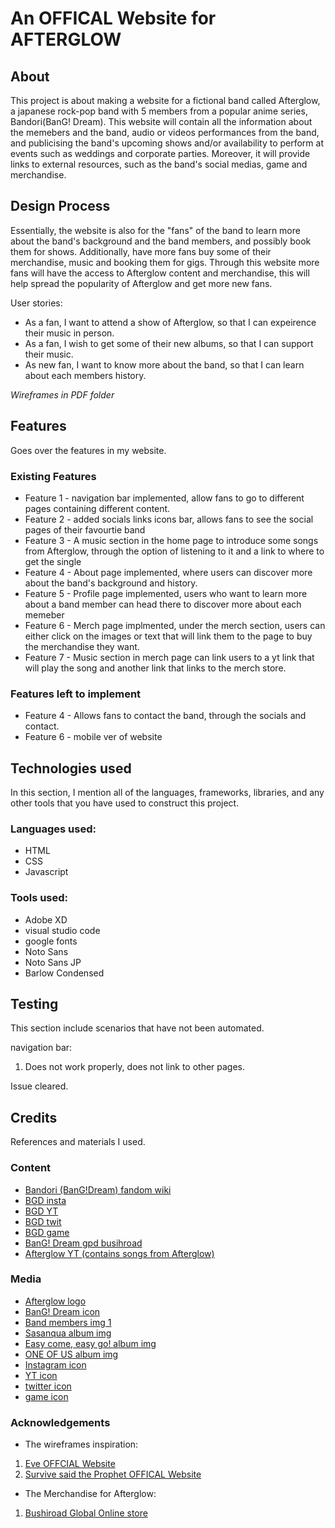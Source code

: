 # An OFFICAL Website for AFTERGLOW
## About

 This project is about making a website for a fictional band called Afterglow, a japanese rock-pop band with 5 members from a popular anime series, Bandori(BanG! Dream). 
 This website will contain all the information about the memebers and the band, audio or videos performances from the band, and publicising the band's upcoming shows and/or availability to perform at events such as weddings and corporate parties. Moreover, it will provide links to external resources, such as the band's social medias, game and merchandise.


## Design Process

Essentially, the website is also for the "fans" of the band to learn more about the band's background and the band members, and possibly book them for shows. Additionally, have more fans buy some of their merchandise, music and booking them for gigs. Through this website more fans will have the access to Afterglow content and merchandise, this will help spread the popularity of Afterglow and get more new fans.

User stories:
- As a fan, I want to attend a show of Afterglow, so that I can expeirence their music in person.
- As a fan, I wish to get some of their new albums, so that I can support their music.
- As new fan, I want to know more about the band, so that I can learn about each members history.

*Wireframes in PDF folder*

## Features

Goes over the features in my website.

 ### Existing Features
 - Feature 1 - navigation bar implemented, allow fans to go to different pages containing different content.
 - Feature 2 - added socials links icons bar, allows fans to see the social pages of their favourtie band
 - Feature 3 - A music section in the home page to introduce some songs from Afterglow, through the option of listening to it and a link to where to get the single
 - Feature 4 - About page implemented, where users can discover more about the band's background and history.
 - Feature 5 - Profile page implemented, users who want to learn more about a band member can head there to discover more about each memeber
 - Feature 6 - Merch page implmented, under the merch section, users can either click on the images or text that will link them to the page to buy the merchandise they want.
 - Feature 7 - Music section in merch page can link users to a yt link that will play the song and another link that links to the merch store. 

 ### Features left to implement

 - Feature 4 - Allows fans to contact the band, through the socials and contact.
 - Feature 6 - mobile ver of website 

## Technologies used

In this section, I mention all of the languages, frameworks, libraries, and any other tools that you have used to construct this project. 

 ### Languages used:
- HTML
- CSS
- Javascript
 ### Tools used:
- Adobe XD
- visual studio code
- google fonts
 - Noto Sans
 - Noto Sans JP
 - Barlow Condensed

## Testing
 This section include scenarios that have not been automated.

 navigation bar:
 1. Does not work properly, does not link to other pages.

 Issue cleared.

## Credits
 References and materials I used.

 ### Content
  - [Bandori (BanG!Dream) fandom wiki](https://bandori.fandom.com/wiki/Afterglow)
  - [BGD insta](https://www.instagram.com/bang_dream_official_/)
  - [BGD YT](https://www.youtube.com/@BanGDreamGirlsBandParty)
  - [BGD twit](https://twitter.com/bang_dream_gbp)
  - [BGD game](https://play.google.com/store/apps/details?id=com.bushiroad.en.bangdreamgbp&gl=US&pli=1)
  - [BanG! Dream gpd busihroad](https://bang-dream-gbp-en.bushiroad.com)
  - [Afterglow YT (contains songs from Afterglow)](https://www.youtube.com/channel/UCmmb21SgNEyCFW0ZzG-kWvg)
 ### Media
  - [Afterglow logo](https://static.wikia.nocookie.net/bandori/images/f/f9/Afterglow_logo.png/revision/latest/scale-to-width-down/250?cb=20211201105320)
  - [BanG! Dream icon](https://static.wikia.nocookie.net/bandori/images/e/e6/Site-logo.png/revision/latest?cb=20210511144336)
  - [Band members img 1](https://fonts.googleapis.com/css2?family=Allura&family=Barlow+Condensed:ital@1&family=Roboto+Condensed:wght@300&family=ZCOOL+QingKe+HuangYou&display=swap)
  - [Sasanqua album img](https://cdn.shopify.com/s/files/1/0550/5774/4071/products/Afterglow_7th_Single_Sasanqua.jpg?v=1634198313)
  - [Easy come, easy go! album img](https://cdn.shopify.com/s/files/1/0550/5774/4071/products/Afterglow_6th_Single_Easy_come_Easy_go_533x.png?v=1634198103)
  - [ONE OF US album img](https://cdn.shopify.com/s/files/1/0550/5774/4071/products/Afterglow_1st_Album_ONE_OF_US.jpg?v=1634196511)
  - [Instagram icon](https://cdn-icons-png.flaticon.com/512/2111/2111679.png)
  - [YT icon](https://cdn-icons-png.flaticon.com/512/1077/1077046.png)
  - [twitter icon](https://cdn-icons-png.flaticon.com/512/2111/2111819.png)
  - [game icon](https://cdn-icons-png.flaticon.com/512/726/726859.png)
 ### Acknowledgements 
  - The wireframes inspiration:
   1. [Eve OFFCIAL Website](https://eveofficial.com/)
   2. [Survive said the Prophet OFFICAL Website](https://survivesaidtheprophet.com/)
  - The Merchandise for Afterglow:
   1. [Bushiroad Global Online store](https://bushiroad-global-online-store.myshopify.com/collections/afterglow)